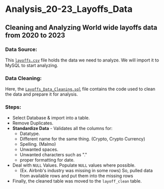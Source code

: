# Analysis_20-23_Layoffs_Data
## Cleaning and Analyzing World wide layoffs data from 2020 to 2023
### Data Source:
This [`layoffs.csv`](https://github.com/binayroy/Analysis_20-23_Layoffs_Data/blob/main/layoffs.csv) file holds the data we need to analyze. We will import it to MySQL to start analyzing.
### Data Cleaning:
Here, the [`Layoffs_Data_Cleaning.sql`](https://github.com/binayroy/Analysis_20-23_Layoffs_Data/blob/main/Layoffs_Data_Cleaning.sql) file contains the code used to clean the data and prepare it for analysis.
### Steps:
- Select Database & import into a table.
- Remove Duplicates.
- **Standardize Data** - Validates all the columns for:
  - Datatype.
  - Different name for the same thing. (Crypto, Crypto Currency)
  - Spelling. (Malmo)
  - Unwanted spaces.
  - Unwanted characters such as "."
  - proper formatting for date.
- Deal with `NULL` Values. Populate `NULL` values where possible.
  - (Ex. Airbnb's industry was missing in some rows) So, pulled data from available rows and put them into the missing rows
- Finally, the cleaned table was moved to the `layoff_clean` table.
